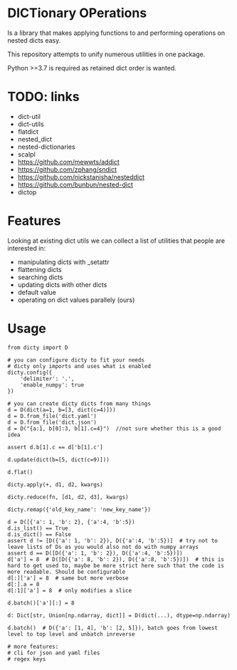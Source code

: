 # DICTionary OPerations
Is a library that makes applying functions to and performing operations on nested dicts easy.

This repository attempts to unify numerous utilities in one package.

Python >=3.7 is required as retained dict order is wanted.

# TODO: links
 - dict-util
 - dict-utils
 - flatdict
 - nested_dict
 - nested-dictionaries
 - scalpl
 - https://github.com/mewwts/addict
 - https://github.com/zphang/sndict
 - https://github.com/nickstanisha/nesteddict
 - https://github.com/bunbun/nested-dict
 - dictop

# Features
Looking at existing dict utils we can collect a list of utilities that people are interested in:
 - manipulating dicts with _setattr
 - flattening dicts
 - searching dicts
 - updating dicts with other dicts
 - default value
 - operating on dict values parallely (ours)

# Usage

	from dicty import D

	# you can configure dicty to fit your needs
	# dicty only imports and uses what is enabled
	dicty.config({
		'delimiter': '.',
		'enable_numpy': true
	})

	# you can create dicty dicts from many things
	d = D(dict(a=1, b=[3, dict(c=4)]))
	d = D.from_file('dict.yaml')
	d = D.from_file('dict.json')
	d = D("{a:1, b[0]:3, b[1].c=4}")  //not sure whether this is a good idea

	assert d.b[1].c == d['b[1].c']

	d.update(dict(b=[5, dict(c=9)]))

	d.flat()

	dicty.apply(+, d1, d2, kwargs)
	
	dicty.reduce(fn, [d1, d2, d3], kwargs)

	dicty.remap({'old_key_name': 'new_key_name'})

	d = D([{'a': 1, 'b': 2}, {'a':4, 'b':5})
	d.is_list() == True
	d.is_dict() == False
	assert d != [D({'a': 1, 'b': 2}), D({'a':4, 'b':5})]  # try not to leave lists of Ds as you would also not do with numpy arrays
	assert d == D([D({'a': 1, 'b': 2}), D({'a':4, 'b':5})])
	d['a'] = 8  # D([D({'a': 8, 'b': 2}), D({'a':8, 'b':5})])  # this is hard to get used to, maybe be more strict here such that the code is more readable. Should be configurable
	d[:]['a'] = 8  # same but more verbose
	d[:].a = 8
	d[:1]['a'] = 8  # only modifies a slice

	d.batch()['a'][:] = 8

	d: Dict[str, Union[np.ndarray, dict]] = D(dict(...), dtype=np.ndarray)

	d.batch()  # D({'a': [1, 4], 'b': [2, 5]}), batch goes from lowest level to top level and unbatch inreverse

	# more features:
	# cli for json and yaml files
	# regex keys
